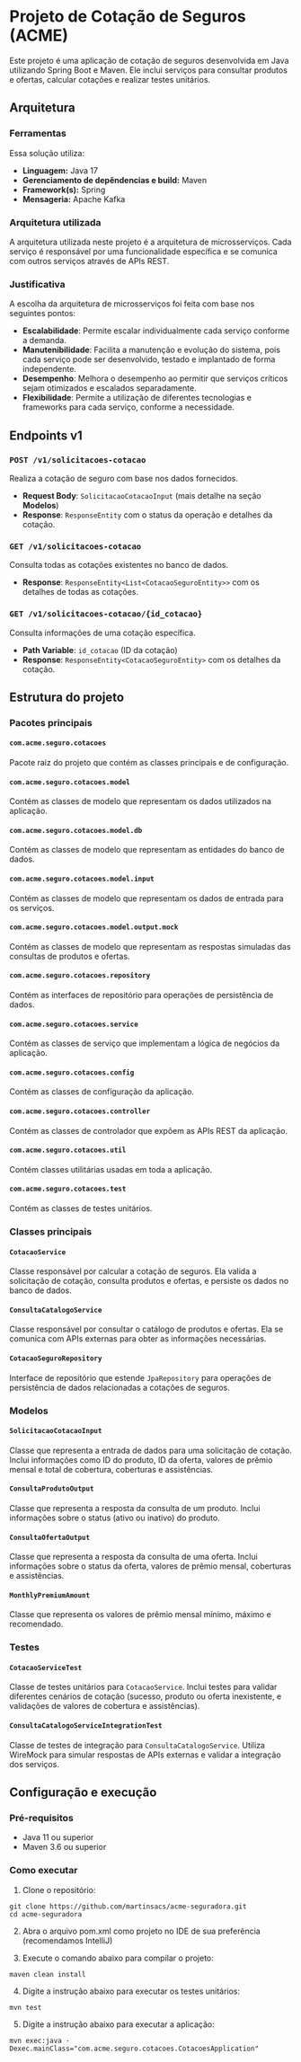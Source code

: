 # Projeto de Cotação de Seguros (ACME)

Este projeto é uma aplicação de cotação de seguros desenvolvida em Java utilizando Spring Boot e Maven. Ele inclui serviços para consultar produtos e ofertas, calcular cotações e realizar testes unitários.

## Arquitetura

### Ferramentas
Essa solução utiliza: 
- **Linguagem:** Java 17
- **Gerenciamento de depêndencias e build:** Maven
- **Framework(s):** Spring
- **Mensageria:** Apache Kafka

### Arquitetura utilizada

A arquitetura utilizada neste projeto é a arquitetura de microsserviços. Cada serviço é responsável por uma funcionalidade específica e se comunica com outros serviços através de APIs REST.

### Justificativa

A escolha da arquitetura de microsserviços foi feita com base nos seguintes pontos:

- **Escalabilidade**: Permite escalar individualmente cada serviço conforme a demanda.
- **Manutenibilidade**: Facilita a manutenção e evolução do sistema, pois cada serviço pode ser desenvolvido, testado e implantado de forma independente.
- **Desempenho**: Melhora o desempenho ao permitir que serviços críticos sejam otimizados e escalados separadamente.
- **Flexibilidade**: Permite a utilização de diferentes tecnologias e frameworks para cada serviço, conforme a necessidade.


## Endpoints v1

### `POST /v1/solicitacoes-cotacao`
Realiza a cotação de seguro com base nos dados fornecidos.

- **Request Body**: `SolicitacaoCotacaoInput` (mais detalhe na seção **Modelos**)
- **Response**: `ResponseEntity` com o status da operação e detalhes da cotação.

### `GET /v1/solicitacoes-cotacao`
Consulta todas as cotações existentes no banco de dados.

- **Response**: `ResponseEntity<List<CotacaoSeguroEntity>>` com os detalhes de todas as cotações.

### `GET /v1/solicitacoes-cotacao/{id_cotacao}`
Consulta informações de uma cotação específica.

- **Path Variable**: `id_cotacao` (ID da cotação)
- **Response**: `ResponseEntity<CotacaoSeguroEntity>` com os detalhes da cotação.

## Estrutura do projeto

### Pacotes principais

#### `com.acme.seguro.cotacoes`
Pacote raiz do projeto que contém as classes principais e de configuração.

#### `com.acme.seguro.cotacoes.model`
Contém as classes de modelo que representam os dados utilizados na aplicação.

#### `com.acme.seguro.cotacoes.model.db`
Contém as classes de modelo que representam as entidades do banco de dados.

#### `com.acme.seguro.cotacoes.model.input`
Contém as classes de modelo que representam os dados de entrada para os serviços.

#### `com.acme.seguro.cotacoes.model.output.mock`
Contém as classes de modelo que representam as respostas simuladas das consultas de produtos e ofertas.

#### `com.acme.seguro.cotacoes.repository`
Contém as interfaces de repositório para operações de persistência de dados.

#### `com.acme.seguro.cotacoes.service`
Contém as classes de serviço que implementam a lógica de negócios da aplicação.

#### `com.acme.seguro.cotacoes.config`
Contém as classes de configuração da aplicação.

#### `com.acme.seguro.cotacoes.controller`
Contém as classes de controlador que expõem as APIs REST da aplicação.

#### `com.acme.seguro.cotacoes.util`
Contém classes utilitárias usadas em toda a aplicação.

#### `com.acme.seguro.cotacoes.test`
Contém as classes de testes unitários.

### Classes principais

#### `CotacaoService`
Classe responsável por calcular a cotação de seguros. Ela valida a solicitação de cotação, consulta produtos e ofertas, e persiste os dados no banco de dados.

#### `ConsultaCatalogoService`
Classe responsável por consultar o catálogo de produtos e ofertas. Ela se comunica com APIs externas para obter as informações necessárias.

#### `CotacaoSeguroRepository`
Interface de repositório que estende `JpaRepository` para operações de persistência de dados relacionadas a cotações de seguros.

### Modelos

#### `SolicitacaoCotacaoInput`
Classe que representa a entrada de dados para uma solicitação de cotação. Inclui informações como ID do produto, ID da oferta, valores de prêmio mensal e total de cobertura, coberturas e assistências.

#### `ConsultaProdutoOutput`
Classe que representa a resposta da consulta de um produto. Inclui informações sobre o status (ativo ou inativo) do produto.

#### `ConsultaOfertaOutput`
Classe que representa a resposta da consulta de uma oferta. Inclui informações sobre o status da oferta, valores de prêmio mensal, coberturas e assistências.

#### `MonthlyPremiumAmount`
Classe que representa os valores de prêmio mensal mínimo, máximo e recomendado.

### Testes

#### `CotacaoServiceTest`
Classe de testes unitários para `CotacaoService`. Inclui testes para validar diferentes cenários de cotação (sucesso, produto ou oferta inexistente, e validações de valores de cobertura e assistências).

#### `ConsultaCatalogoServiceIntegrationTest`
Classe de testes de integração para `ConsultaCatalogoService`. Utiliza WireMock para simular respostas de APIs externas e validar a integração dos serviços.

## Configuração e execução

### Pré-requisitos
- Java 11 ou superior
- Maven 3.6 ou superior

### Como executar

1. Clone o repositório:
```
git clone https://github.com/martinsacs/acme-seguradora.git
cd acme-seguradora
```

2. Abra o arquivo pom.xml como projeto no IDE de sua preferência (recomendamos IntelliJ)

3. Execute o comando abaixo para compilar o projeto:
```
maven clean install
```

4. Digite a instrução abaixo para executar os testes unitários:
```
mvn test
```

5. Digite a instrução abaixo para executar a aplicação:
```
mvn exec:java -Dexec.mainClass="com.acme.seguro.cotacoes.CotacoesApplication"
```
